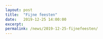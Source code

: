```yaml
---
layout: post
title:  "Fijne feesten"
date:   2019-12-25 14:00:00
excerpt: 
permalink: /news/2019-12-25-fijnefeesten/
---
```

